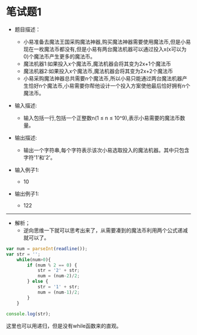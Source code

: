 # 笔试题1

- 题目描述：
    - 小易准备去魔法王国采购魔法神器,购买魔法神器需要使用魔法币,但是小易现在一枚魔法币都没有,但是小易有两台魔法机器可以通过投入x(x可以为0)个魔法币产生更多的魔法币。
    - 魔法机器1:如果投入x个魔法币,魔法机器会将其变为2x+1个魔法币
    - 魔法机器2:如果投入x个魔法币,魔法机器会将其变为2x+2个魔法币
    - 小易采购魔法神器总共需要n个魔法币,所以小易只能通过两台魔法机器产生恰好n个魔法币,小易需要你帮他设计一个投入方案使他最后恰好拥有n个魔法币。 
- 输入描述:
    - 输入包括一行,包括一个正整数n(1 ≤ n ≤ 10^9),表示小易需要的魔法币数量。

- 输出描述:
    - 输出一个字符串,每个字符表示该次小易选取投入的魔法机器。其中只包含字符'1'和'2'。

- 输入例子1:
    - 10

- 输出例子1:
    - 122

--------------------------------

- 解析；
    - 逆向思维一下就可以思考出来了，从需要凑到的魔法币利用两个公式递减就可以了。

``` js
var num = parseInt(readline());
var str = '';
    while(num>0){
        if (num % 2 == 0) {
            str = '2' + str;
            num = (num-2)/2;
        } else {
            str = '1' + str;
            num = (num-1)/2;
        }
    }
 
console.log(str);
```

这里也可以用递归，但是没有while函数来的直观。
